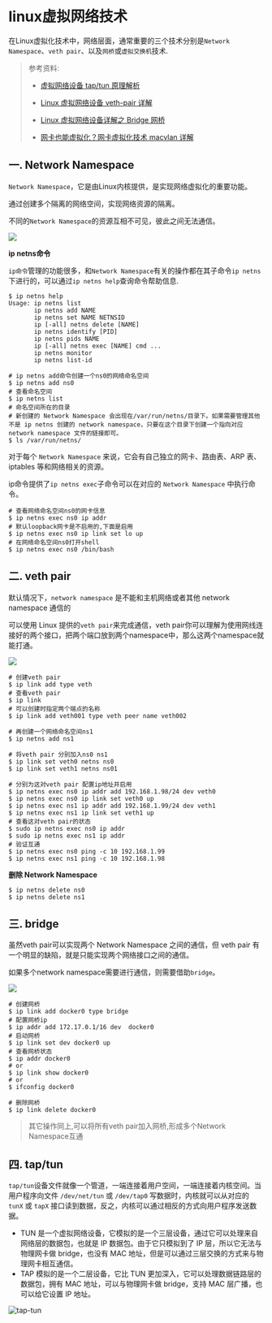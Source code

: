 # linux虚拟网络技术

在Linux虚拟化技术中，网络层面，通常重要的三个技术分别是`Network Namespace`、`veth pair`、以及`网桥`或`虚拟交换机`技术.

> 参考资料:
>
> - [虚拟网络设备 tap/tun 原理解析](https://www.cnblogs.com/bakari/p/10450711.html)
>
> - [Linux 虚拟网络设备 veth-pair 详解](https://www.cnblogs.com/bakari/p/10613710.html)
>
> - [Linux 虚拟网络设备详解之 Bridge 网桥](https://www.cnblogs.com/bakari/p/10529575.html)
>
> - [网卡也能虚拟化？网卡虚拟化技术 macvlan 详解](https://www.cnblogs.com/bakari/p/10641915.html)

## 一. Network Namespace 

`Network Namespace`，它是由Linux内核提供，是实现网络虚拟化的重要功能。

通过创建多个隔离的网络空间，实现网络资源的隔离。

不同的`Network Namespace`的资源互相不可见，彼此之间无法通信。

![](asserts/network_namespace.jpeg)



**ip netns命令**

`ip命令`管理的功能很多，和`Network Namespace`有关的操作都在其子命令`ip netns`下进行的，可以通过`ip netns help`查询命令帮助信息.

```shell
$ ip netns help
Usage: ip netns list
       ip netns add NAME
       ip netns set NAME NETNSID
       ip [-all] netns delete [NAME]
       ip netns identify [PID]
       ip netns pids NAME
       ip [-all] netns exec [NAME] cmd ...
       ip netns monitor
       ip netns list-id
       
# ip netns add命令创建一个ns0的网络命名空间
$ ip netns add ns0
# 查看命名空间
$ ip netns list
# 命名空间所在的目录
# 新创建的 Network Namespace 会出现在/var/run/netns/目录下。如果需要管理其他不是 ip netns 创建的 network namespace，只要在这个目录下创建一个指向对应 network namespace 文件的链接即可。
$ ls /var/run/netns/
```

对于每个 `Network Namespace` 来说，它会有自己独立的网卡、路由表、ARP 表、iptables 等和网络相关的资源。

ip命令提供了`ip netns exec`子命令可以在对应的 `Network Namespace` 中执行命令。

```shell
# 查看网络命名空间ns0的网卡信息
$ ip netns exec ns0 ip addr
# 默认loopback网卡是不启用的,下面是启用
$ ip netns exec ns0 ip link set lo up
# 在网络命名空间ns0打开shell
$ ip netns exec ns0 /bin/bash
```

## 二. veth pair

默认情况下，`network namespace` 是不能和主机网络或者其他 network namespace 通信的

可以使用 Linux 提供的`veth pair`来完成通信，veth pair你可以理解为使用网线连接好的两个接口，把两个端口放到两个namespace中，那么这两个namespace就能打通。

![](asserts/ns_com.jpeg)

```shell
# 创建veth pair
$ ip link add type veth
# 查看veth pair
$ ip link
# 可以创建时指定两个端点的名称
$ ip link add veth001 type veth peer name veth002

# 再创建一个网络命名空间ns1
$ ip netns add ns1

# 将veth pair 分别加入ns0 ns1
$ ip link set veth0 netns ns0
$ ip link set veth1 netns ns01

# 分别为这对veth pair 配置ip地址并启用
$ ip netns exec ns0 ip addr add 192.168.1.98/24 dev veth0
$ ip netns exec ns0 ip link set veth0 up
$ ip netns exec ns1 ip addr add 192.168.1.99/24 dev veth1
$ ip netns exec ns1 ip link set veth1 up
# 查看这对veth pair的状态
$ sudo ip netns exec ns0 ip addr
$ sudo ip netns exec ns1 ip addr
# 验证互通
$ ip netns exec ns0 ping -c 10 192.168.1.99
$ ip netns exec ns1 ping -c 10 192.168.1.98
```

**删除 Network Namespace**

```shell
$ ip netns delete ns0
$ ip netns delete ns1
```

## 三. bridge

虽然veth pair可以实现两个 Network Namespace 之间的通信，但 veth pair 有一个明显的缺陷，就是只能实现两个网络接口之间的通信。

如果多个network namespace需要进行通信，则需要借助`bridge`。

![](asserts/ns_bridge.jpeg)

```shell
# 创建网桥
$ ip link add docker0 type bridge
# 配置网桥ip 
$ ip addr add 172.17.0.1/16 dev  docker0 
# 启动网桥
$ ip link set dev docker0 up
# 查看网桥状态
$ ip addr docker0
# or
$ ip link show docker0
# or 
$ ifconfig docker0

# 删除网桥 
$ ip link delete docker0
```

> 其它操作同上,可以将所有veth pair加入网桥,形成多个Network Namespace互通

## 四. tap/tun

`tap/tun`设备文件就像一个管道，一端连接着用户空间，一端连接着内核空间。当用户程序向文件 `/dev/net/tun` 或 `/dev/tap0` 写数据时，内核就可以从对应的 `tunX` 或 `tapX` 接口读到数据，反之，内核可以通过相反的方式向用户程序发送数据。

- TUN 是一个虚拟网络设备，它模拟的是一个三层设备，通过它可以处理来自网络层的数据包，也就是 IP 数据包。由于它只模拟到了 IP 层，所以它无法与物理网卡做 bridge，也没有 MAC 地址，但是可以通过三层交换的方式来与物理网卡相互通信。
- TAP 模拟的是一个二层设备，它比 TUN 更加深入，它可以处理数据链路层的数据包，拥有 MAC 地址，可以与物理网卡做 bridge，支持 MAC 层广播，也可以给它设置 IP 地址。

![tap-tun](asserts/tap-tun.jpg)







